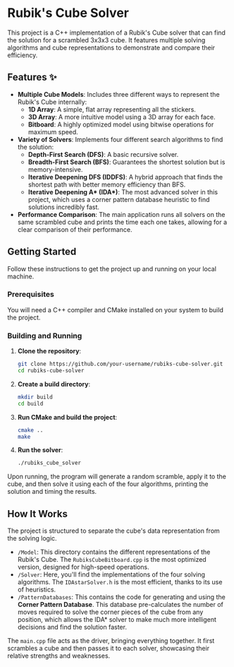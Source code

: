 # Rubik's Cube Solver

This project is a C++ implementation of a Rubik's Cube solver that can find the solution for a scrambled 3x3x3 cube. It features multiple solving algorithms and cube representations to demonstrate and compare their efficiency.

## Features ✨

  * **Multiple Cube Models**: Includes three different ways to represent the Rubik's Cube internally:
      * **1D Array**: A simple, flat array representing all the stickers.
      * **3D Array**: A more intuitive model using a 3D array for each face.
      * **Bitboard**: A highly optimized model using bitwise operations for maximum speed.
  * **Variety of Solvers**: Implements four different search algorithms to find the solution:
      * **Depth-First Search (DFS)**: A basic recursive solver.
      * **Breadth-First Search (BFS)**: Guarantees the shortest solution but is memory-intensive.
      * **Iterative Deepening DFS (IDDFS)**: A hybrid approach that finds the shortest path with better memory efficiency than BFS.
      * **Iterative Deepening A\* (IDA\*)**: The most advanced solver in this project, which uses a corner pattern database heuristic to find solutions incredibly fast.
  * **Performance Comparison**: The main application runs all solvers on the same scrambled cube and prints the time each one takes, allowing for a clear comparison of their performance.

## Getting Started

Follow these instructions to get the project up and running on your local machine.

### Prerequisites

You will need a C++ compiler and CMake installed on your system to build the project.

### Building and Running

1.  **Clone the repository**:

    ```bash
    git clone https://github.com/your-username/rubiks-cube-solver.git
    cd rubiks-cube-solver
    ```

2.  **Create a build directory**:

    ```bash
    mkdir build
    cd build
    ```

3.  **Run CMake and build the project**:

    ```bash
    cmake ..
    make
    ```

4.  **Run the solver**:

    ```bash
    ./rubiks_cube_solver
    ```

Upon running, the program will generate a random scramble, apply it to the cube, and then solve it using each of the four algorithms, printing the solution and timing the results.

## How It Works

The project is structured to separate the cube's data representation from the solving logic.

  * `/Model`: This directory contains the different representations of the Rubik's Cube. The `RubiksCubeBitboard.cpp` is the most optimized version, designed for high-speed operations.
  * `/Solver`: Here, you'll find the implementations of the four solving algorithms. The `IDAstarSolver.h` is the most efficient, thanks to its use of heuristics.
  * `/PatternDatabases`: This contains the code for generating and using the **Corner Pattern Database**. This database pre-calculates the number of moves required to solve the corner pieces of the cube from any position, which allows the IDA\* solver to make much more intelligent decisions and find the solution faster.

The `main.cpp` file acts as the driver, bringing everything together. It first scrambles a cube and then passes it to each solver, showcasing their relative strengths and weaknesses.